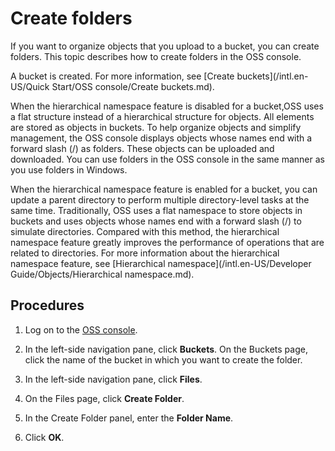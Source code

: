 # Create folders

If you want to organize objects that you upload to a bucket, you can create folders. This topic describes how to create folders in the OSS console.

A bucket is created. For more information, see [Create buckets](/intl.en-US/Quick Start/OSS console/Create buckets.md).

When the hierarchical namespace feature is disabled for a bucket,OSS uses a flat structure instead of a hierarchical structure for objects. All elements are stored as objects in buckets. To help organize objects and simplify management, the OSS console displays objects whose names end with a forward slash \(/\) as folders. These objects can be uploaded and downloaded. You can use folders in the OSS console in the same manner as you use folders in Windows.

When the hierarchical namespace feature is enabled for a bucket, you can update a parent directory to perform multiple directory-level tasks at the same time. Traditionally, OSS uses a flat namespace to store objects in buckets and uses objects whose names end with a forward slash \(/\) to simulate directories. Compared with this method, the hierarchical namespace feature greatly improves the performance of operations that are related to directories. For more information about the hierarchical namespace feature, see [Hierarchical namespace](/intl.en-US/Developer Guide/Objects/Hierarchical namespace.md).

## Procedures

1.  Log on to the [OSS console](https://oss.console.aliyun.com/).

2.  In the left-side navigation pane, click **Buckets**. On the Buckets page, click the name of the bucket in which you want to create the folder.

3.  In the left-side navigation pane, click **Files**.

4.  On the Files page, click **Create Folder**.

5.  In the Create Folder panel, enter the **Folder Name**.

6.  Click **OK**.


